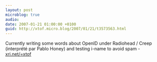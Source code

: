 ```yaml
---
layout: post
microblog: true
audio: 
date: 2007-01-21 01:00:00 +0100
guid: http://xtof.micro.blog/2007/01/21/t3573563.html
---
```

Currently writing some words about OpenID under Radiohead / Creep (interprété par Pablo Honey) and testing i-name to avoid spam - [xri.net/=xtof](http://xri.net/=xtof) 
